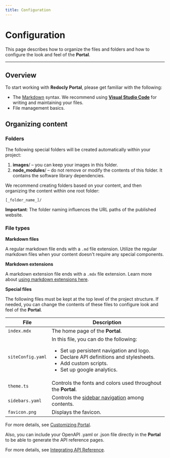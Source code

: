```yaml
---
title: Configuration
---
```


# Configuration

This page describes how to organize the files and folders and how to configure the look and feel of the **Portal**.

---

## Overview ##

To start working with **Redocly Portal**, please get familiar with the following:
* The [Markdown](https://www.markdownguide.org/basic-syntax/) syntax. We recommend using [**Visual Studio Code**](https://code.visualstudio.com/) for writing and maintaining your files.
* File management basics.

## Organizing content ##

### Folders

The following special folders will be created automatically within your project:

1. **images**/  – you can keep your images in this folder.
2. **node_modules**/ – do not remove or modify the contents of this folder. It contains the software library dependencies.

We recommend creating folders based on your content, and then organizing the content within one root folder:
```
[_folder_name_]/
```
**Important**: The folder naming influences the URL paths of the published website.

### File types

**Markdown files**

A regular markdown file ends with a `.md` file extension. Utilize the regular markdown files when your content doesn't require any special components.

**Markdown extensions**

A markdown extension file ends with a `.mdx` file extension. Learn more about [using markdown extensions here](markdown-extensions.mdx).

**Special files**

The following files must be kept at the top level of the project structure.
If needed, you can change the contents of these files to configure look and feel of the **Portal**.


| File  | Description |
| ------------- | ------------- |
| `index.mdx`  | The home page of the **Portal**.  |
| `siteConfig.yaml`  | In this file, you can do the following: <br> <ul><li>Set up persistent navigation and logo.</li><li>Declare API definitions and stylesheets.</li><li>Add custom scripts.</li><li>Set up google analytics.</li></ul>|
| `theme.ts` | Controls the fonts and colors used throughout the **Portal**. |
| `sidebars.yaml` | Controls the [sidebar navigation](/developer-portal/sidebar-nav) among contents. |
| `favicon.png` | Displays the favicon. |

For more details, see [Customizing Portal](/developer-portal/custom-portal/).

Also, you can include your OpenAPI .yaml or .json file directly in the **Portal** to be able to generate the API reference pages.

For  more details, see [Integrating API Reference](./redoc-integration.md).


